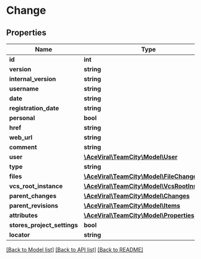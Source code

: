 # Change

## Properties
Name | Type | Description | Notes
------------ | ------------- | ------------- | -------------
**id** | **int** |  | [optional] 
**version** | **string** |  | [optional] 
**internal_version** | **string** |  | [optional] 
**username** | **string** |  | [optional] 
**date** | **string** |  | [optional] 
**registration_date** | **string** |  | [optional] 
**personal** | **bool** |  | [optional] 
**href** | **string** |  | [optional] 
**web_url** | **string** |  | [optional] 
**comment** | **string** |  | [optional] 
**user** | [**\AceViral\TeamCity\Model\User**](User.md) |  | [optional] 
**type** | **string** |  | [optional] 
**files** | [**\AceViral\TeamCity\Model\FileChanges**](FileChanges.md) |  | [optional] 
**vcs_root_instance** | [**\AceViral\TeamCity\Model\VcsRootInstance**](VcsRootInstance.md) |  | [optional] 
**parent_changes** | [**\AceViral\TeamCity\Model\Changes**](Changes.md) |  | [optional] 
**parent_revisions** | [**\AceViral\TeamCity\Model\Items**](Items.md) |  | [optional] 
**attributes** | [**\AceViral\TeamCity\Model\Properties**](Properties.md) |  | [optional] 
**stores_project_settings** | **bool** |  | [optional] 
**locator** | **string** |  | [optional] 

[[Back to Model list]](../README.md#documentation-for-models) [[Back to API list]](../README.md#documentation-for-api-endpoints) [[Back to README]](../README.md)


